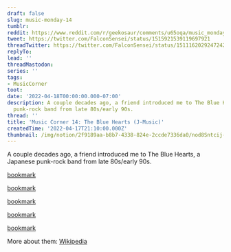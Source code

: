 ```yaml
---
draft: false
slug: music-monday-14
tumblr:
reddit: https://www.reddit.com/r/geekosaur/comments/u65oqa/music_monday_14_the_blue_hearts_jmusic/
tweet: https://twitter.com/FalconSensei/status/1515921539119697921
threadTwitter: https://twitter.com/FalconSensei/status/1511162029247242241
replyTo:
lead: ''
threadMastodon:
series: ''
tags:
- MusicCorner
toot:
date: '2022-04-18T00:00:00.000-07:00'
description: A couple decades ago, a friend introduced me to The Blue Hearts, a Japanese
  punk-rock band from late 80s/early 90s.
thread: ''
title: 'Music Corner 14: The Blue Hearts (J-Music)'
createdTime: '2022-04-17T21:10:00.000Z'
thumbnail: /img/notion/2f9189aa-b8b7-4338-824e-2ccde7336da0/nod8Sntcij-640.jpeg
---
```


A couple decades ago, a friend introduced me to The Blue Hearts, a Japanese punk-rock band from late 80s/early 90s.

[bookmark](https://www.youtube.com/watch?v=BT-8_TFxohI)

[bookmark](https://www.youtube.com/watch?v=I68t-vJZinc)

[bookmark](https://www.youtube.com/watch?v=egNok6oeMA0)

[bookmark](https://www.youtube.com/watch?v=RYC71PAuIKE)

[bookmark](https://www.youtube.com/watch?v=ydXxhVs18JE)

More about them: [Wikipedia](https://en.wikipedia.org/wiki/The_Blue_Hearts)